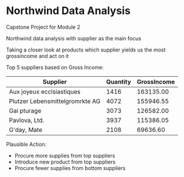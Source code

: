 # Northwind Data Analysis
Capstone Project for Module 2

Northwind data analysis with supplier as the main focus

Taking a closer look at products which supplier yields us the most grossincome and act on it

Top 5 suppliers based on Gross Income:

|Supplier			      	|Quantity	  |GrossIncome	|
|---|---|---|
|Aux joyeux ecclsiastiques	      	|1416		  |163135.00	|
|Plutzer Lebensmittelgromrkte AG	|4072		  |155946.55	|
|Gai pturage			        |3073		  |126582.00	|
|Pavlova, Ltd.			        |3937		  |115386.05	|
|G'day, Mate			        |2108		  |69636.60	|


Plausible Action:
- Procure more supplies from top suppliers
- Introduce new product from top suppliers
- Procure fewer supplies from bottom suppliers
